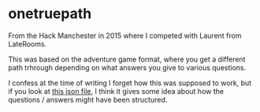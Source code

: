 # onetruepath

From the Hack Manchester in 2015 where I competed with Laurent from LateRooms.

This was based on the adventure game format, where you get a different path trhrough depending on what answers you give to various questions.

I confess at the time of writing I forget how this was supposed to work, but if you look at [this json file](https://github.com/claresudbery/onetruepath/blob/master/src/OneTruePath.API/test-import.json), I think it gives some idea about how the questions / answers might have been structured.
